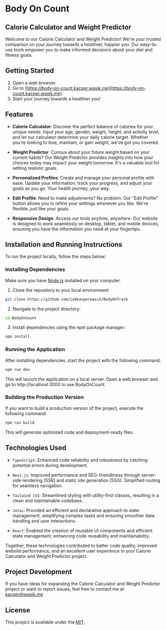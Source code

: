 # Body On Count

## Calorie Calculator and Weight Predictor

Welcome to our Calorie Calculator and Weight Predictor! We're your trusted companion on your journey towards a healthier, happier you. Our easy-to-use tools empower you to make informed decisions about your diet and fitness goals.

## Getting Started

1. Open a web browser.
2. Go to [https://body-on-count.kacper.wasik.me](https://body-on-count.kacper.wasik.me).
3. Start your journey towards a healthier you!

## Features

- **Calorie Calculator**: Discover the perfect balance of calories for your unique needs. Input your age, gender, weight, height, and activity level, and let our calculator determine your daily calorie target. Whether you're looking to lose, maintain, or gain weight, we've got you covered.

- **Weight Predictor**: Curious about your future weight based on your current habits? Our Weight Predictor provides insights into how your choices today may impact your weight tomorrow. It's a valuable tool for setting realistic goals.

- **Personalized Profiles**: Create and manage your personal profile with ease. Update your information, track your progress, and adjust your goals as you go. Your health journey, your way.

- **Edit Profile**: Need to make adjustments? No problem. Our "Edit Profile" button allows you to refine your settings whenever you like. We're flexible, just like your goals.

- **Responsive Design**: Access our tools anytime, anywhere. Our website is designed to work seamlessly on desktop, tablet, and mobile devices, ensuring you have the information you need at your fingertips.

## Installation and Running Instructions

To run the project locally, follow the steps below:

### Installing Dependencies

Make sure you have [Node.js](https://nodejs.org/) installed on your computer.

1. Clone the repository to your local environment:

```bash
git clone https://github.com/iamkacperwasik/BodyOnTrack
```

2. Navigate to the project directory:

```bash
cd BodyOnCount
```

3. Install dependencies using the npm package manager:

```bash
npm install
```

### Running the Application

After installing dependencies, start the project with the following command:

```bash
npm run dev
```

This will launch the application on a local server. Open a web browser and go to http://localhost:3000 to use BodyOnCount.

### Building the Production Version

If you want to build a production version of the project, execute the following command:

```bash
npm run build
```

This will generate optimized code and deployment-ready files.

## Technologies Used

- `TypeScript`: Enhanced code reliability and robustness by catching potential errors during development.

- `Next.js`: Improved performance and SEO-friendliness through server-side rendering (SSR) and static site generation (SSG). Simplified routing for seamless navigation.

- `Tailwind CSS`: Streamlined styling with utility-first classes, resulting in a clean and maintainable codebase.

- `Jotai`: Provided an efficient and declarative approach to state management, simplifying complex tasks and ensuring smoother data handling and user interactions.

- `React`: Enabled the creation of reusable UI components and efficient state management, enhancing code reusability and maintainability.

Together, these technologies contributed to better code quality, improved website performance, and an excellent user experience in your Calorie Calculator and Weight Predictor project.

## Project Development

If you have ideas for expanding the Calorie Calculator and Weight Predictor project or want to report issues, feel free to contact me at kacper@wasik.me

## License

This project is available under the [MIT](./LICENSE).
